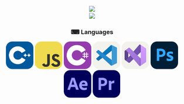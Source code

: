 <p align="center">
  <img src="https://github-readme-stats.vercel.app/api?username=capstxr&theme=dark&show_icons=true">
  <br>
  <img src="https://github-readme-stats.vercel.app/api/top-langs/?username=capstxr&theme=dark">
</p>

<h3 align="center">⌨ Languages</h3>

<p align="center">
  <img width="75px" src="https://github.com/tandpfun/skill-icons/blob/main/icons/CPP.svg" alt="C++"/>
  <img width="75px" src="https://github.com/tandpfun/skill-icons/blob/main/icons/JavaScript.svg" alt="JavaScript"/>
  <img width="75px" src="https://github.com/tandpfun/skill-icons/blob/main/icons/CS.svg" alt="CSharp"/>
  <img width="75px" src="https://github.com/tandpfun/skill-icons/blob/main/icons/VSCode-Light.svg" alt="Visual Studio Code"/>
  <img width="75px" src="https://github.com/tandpfun/skill-icons/blob/main/icons/VisualStudio-Light.svg" alt="Visual Studio"/>
  <img width="75px" src="https://github.com/tandpfun/skill-icons/blob/main/icons/Photoshop.svg" alt="Adobe Photoshop"/>
  <img width="75px" src="https://github.com/tandpfun/skill-icons/blob/main/icons/AfterEffects.svg" alt="Adobe After Effects"/>
  <img width="75px" src="https://github.com/tandpfun/skill-icons/blob/main/icons/Premiere.svg" alt="Adobe Premiere"/>
</p>
